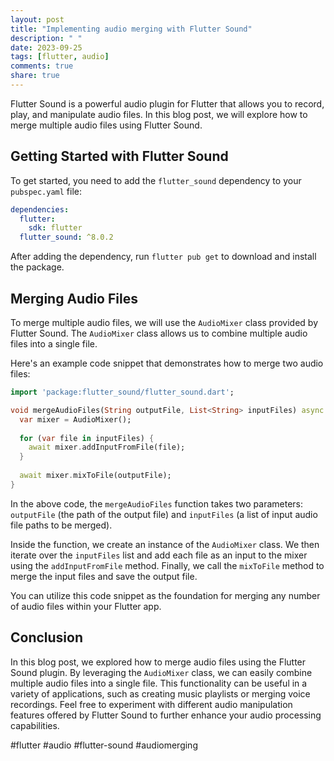 ```yaml
---
layout: post
title: "Implementing audio merging with Flutter Sound"
description: " "
date: 2023-09-25
tags: [flutter, audio]
comments: true
share: true
---
```


Flutter Sound is a powerful audio plugin for Flutter that allows you to record, play, and manipulate audio files. In this blog post, we will explore how to merge multiple audio files using Flutter Sound.

## Getting Started with Flutter Sound

To get started, you need to add the `flutter_sound` dependency to your `pubspec.yaml` file:

```yaml
dependencies:
  flutter:
    sdk: flutter
  flutter_sound: ^8.0.2
```

After adding the dependency, run `flutter pub get` to download and install the package.

## Merging Audio Files

To merge multiple audio files, we will use the `AudioMixer` class provided by Flutter Sound. The `AudioMixer` class allows us to combine multiple audio files into a single file.

Here's an example code snippet that demonstrates how to merge two audio files:

```dart
import 'package:flutter_sound/flutter_sound.dart';

void mergeAudioFiles(String outputFile, List<String> inputFiles) async {
  var mixer = AudioMixer();
  
  for (var file in inputFiles) {
    await mixer.addInputFromFile(file);
  }
  
  await mixer.mixToFile(outputFile);
}

```

In the above code, the `mergeAudioFiles` function takes two parameters: `outputFile` (the path of the output file) and `inputFiles` (a list of input audio file paths to be merged). 

Inside the function, we create an instance of the `AudioMixer` class. We then iterate over the `inputFiles` list and add each file as an input to the mixer using the `addInputFromFile` method. Finally, we call the `mixToFile` method to merge the input files and save the output file.

You can utilize this code snippet as the foundation for merging any number of audio files within your Flutter app.

## Conclusion

In this blog post, we explored how to merge audio files using the Flutter Sound plugin. By leveraging the `AudioMixer` class, we can easily combine multiple audio files into a single file. This functionality can be useful in a variety of applications, such as creating music playlists or merging voice recordings. Feel free to experiment with different audio manipulation features offered by Flutter Sound to further enhance your audio processing capabilities.

#flutter #audio #flutter-sound #audiomerging